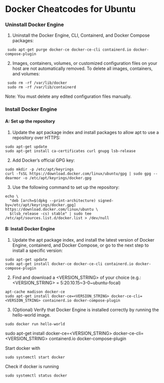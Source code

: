 # Docker Cheatcodes for Ubuntu

### Uninstall Docker Engine
1. Uninstall the Docker Engine, CLI, Containerd, and Docker Compose packages:
```
 sudo apt-get purge docker-ce docker-ce-cli containerd.io docker-compose-plugin
 ```
2. Images, containers, volumes, or customized configuration files on your host are not automatically removed. To delete all images, containers, and volumes:
```
 sudo rm -rf /var/lib/docker
 sudo rm -rf /var/lib/containerd
```
Note: You must delete any edited configuration files manually.

### Install Docker Engine

#### A: Set up the repository

1. Update the apt package index and install packages to allow apt to use a repository over HTTPS:
```
sudo apt-get update
sudo apt-get install ca-certificates curl gnupg lsb-release
```
2. Add Docker’s official GPG key:
```
sudo mkdir -p /etc/apt/keyrings
curl -fsSL https://download.docker.com/linux/ubuntu/gpg | sudo gpg --dearmor -o /etc/apt/keyrings/docker.gpg
```
3. Use the following command to set up the repository:
```
echo \
  "deb [arch=$(dpkg --print-architecture) signed-by=/etc/apt/keyrings/docker.gpg] https://download.docker.com/linux/ubuntu \
  $(lsb_release -cs) stable" | sudo tee /etc/apt/sources.list.d/docker.list > /dev/null
```
#### B: Install Docker Engine
1. Update the apt package index, and install the latest version of Docker Engine, containerd, and Docker Compose, or go to the next step to install a specific version:
```
sudo apt-get update
sudo apt-get install docker-ce docker-ce-cli containerd.io docker-compose-plugin

```
2. Find and download a <VERSION_STRING> of your choice (e.g.: <VERSION_STRING> = 5:20.10.15~3-0~ubuntu-focal)
```
apt-cache madison docker-ce
sudo apt-get install docker-ce=<VERSION_STRING> docker-ce-cli=<VERSION_STRING> containerd.io docker-compose-plugin
```
3. (Optional) Verify that Docker Engine is installed correctly by running the hello-world image.
```
sudo docker run hello-world
```



sudo apt-get install docker-ce=<VERSION_STRING> docker-ce-cli=<VERSION_STRING> containerd.io docker-compose-plugin




Start docker with
```
sudo systemctl start docker
```
Check if docker is running
```
sudo systemctl status docker
```

